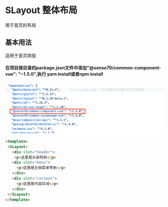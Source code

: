 # SLayout 整体布局
 
 用于首页的布局

 ## 基本用法
 适用于首页排版
 #### 在项目根目录的package.json文件中添加"@sense70/common-component-vue": "~1.5.0",执行 yarn install或者npm install
 ![acatar](./s-layout.jpg)
 
 ```html
 <template>
  <SLayout>
    <div slot="header">
     <p>这里是头部导航</p>
    <div slot="menu">
      <p>这里是左侧菜单导航</p>
    </div>
    <div slot="content">
      <p>这里是内容区域</p>
    </div>
  </SLayout>
</template>